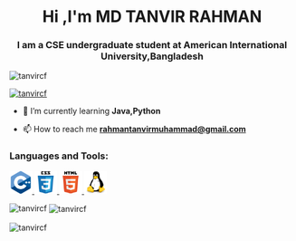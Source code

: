 <h1 align="center">Hi ,I'm MD TANVIR RAHMAN</h1>
<h3 align="center">I am a CSE undergraduate student at American International University,Bangladesh</h3>

<p align="left"> <img src="https://komarev.com/ghpvc/?username=tanvircf&label=Profile%20views&color=0e75b6&style=flat" alt="tanvircf" /> </p>

<p align="left"> <a href="https://github.com/ryo-ma/github-profile-trophy"><img src="https://github-profile-trophy.vercel.app/?username=tanvircf" alt="tanvircf" /></a> </p>

- 🌱 I’m currently learning **Java,Python**

- 📫 How to reach me **rahmantanvirmuhammad@gmail.com**


<p align="left">
</p>

<h3 align="left">Languages and Tools:</h3>
<p align="left"> <a href="https://www.w3schools.com/cpp/" target="_blank" rel="noreferrer"> <img src="https://raw.githubusercontent.com/devicons/devicon/master/icons/cplusplus/cplusplus-original.svg" alt="cplusplus" width="40" height="40"/> </a> <a href="https://www.w3schools.com/css/" target="_blank" rel="noreferrer"> <img src="https://raw.githubusercontent.com/devicons/devicon/master/icons/css3/css3-original-wordmark.svg" alt="css3" width="40" height="40"/> </a> <a href="https://www.w3.org/html/" target="_blank" rel="noreferrer"> <img src="https://raw.githubusercontent.com/devicons/devicon/master/icons/html5/html5-original-wordmark.svg" alt="html5" width="40" height="40"/> </a> <a href="https://www.linux.org/" target="_blank" rel="noreferrer"> <img src="https://raw.githubusercontent.com/devicons/devicon/master/icons/linux/linux-original.svg" alt="linux" width="40" height="40"/> </a> </p>

<p><img align="left" src="https://github-readme-stats.vercel.app/api/top-langs?username=tanvircf&show_icons=true&locale=en&layout=compact" alt="tanvircf" /></p>

<p>&nbsp;<img align="center" src="https://github-readme-stats.vercel.app/api?username=tanvircf&show_icons=true&locale=en" alt="tanvircf" /></p>

<p><img align="center" src="https://github-readme-streak-stats.herokuapp.com/?user=tanvircf&" alt="tanvircf" /></p>
